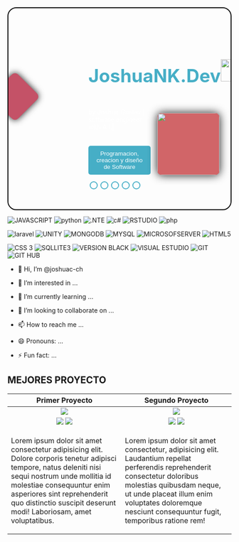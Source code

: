 <!--![VdeosinttuloHechoconClipchamp2-ezgif com-video-to-gif-converter](https://github.com/joshuac-ch/joshuac-ch/assets/132742651/586d5227-9e47-4689-927e-23018e77a342)


|JavaScript|   BUSCARJava   |  Python  |    C#    |    R     |   PHP    | LARAVEL  |   .NET   |  Unity  |  
|----------|----------|----------|----------|----------|----------|----------|----------|---------|
| MONGODB  |  Mysql   |SQLSERVER | BUSTCAR  COBOL  |    HTML  |    CSS   | SQLITE3|BUSCAR   STARUML | BOOSTRAP|
|     VISUAL STUDIO   | VISUAL STUDIO CODE  |    GIT   |   GITHUB |
-->
<style>
       .conteiner{
            cursor: pointer;
            border-radius: 20px;
            position: relative;
            border:2px solid black;
            padding: 30px 180px;
            
            /*background-color:#645769;
            */
            background-image: url("7efec9e60005409a87e18daae554a6c3.gif");
            background-repeat: no-repeat;
            background-size: cover;
            
            
            overflow: hidden;
            .titulo{
                margin-top: 40px;
                font-size: 1.7rem;
                display: flex;
                align-items: center;
                color:#46AEC6;
                & img{
                    width: 50px;
                }
            }
        
        .hoja{
            position: absolute;
            background-color:#C45267;
            padding: 40px;
            rotate: 45deg;
            top: 35%;
            left:-5%;
            box-shadow: 0px 0px 15px;
            border-radius: 10px;
        }
        .hoja2{
            position: absolute;
            background-color:#d16568;
            padding: 70px;
            rotate: -45deg;
            top: -15%;
            left:-10%;
            box-shadow: 0px 0px 10px;
            border-radius: 10px;
        }.hoja3{
           
            position: absolute;
            background-color:#d16568;
            
            
            top: 52%;
            right: 5%;
            box-shadow: 0px 0px 20px;
            border-radius: 10px;
            & img{
                width: 140px;
                border-radius: 10px;
                
            }
        }
        .hoja4{
           
           position: absolute;
           background-color:#C45267;
           padding:60px;           
           top: -15%;
           rotate: 45deg;
           right: 10%;
           box-shadow: 0px 0px 20px;
           border-radius: 10px;
        }
        .hoja5{
           
           position: absolute;
           background-color:#d16568;
           padding:60px;           
           top: -20%;
           rotate: 68deg;
           right: -4%;
           box-shadow: 0px 0px 20px;
           border-radius: 10px;
        }
        .programacion{
            background-color:#46AEC6;
            border-radius: 5px;
            margin-top: 20px;
            border: 0;
            padding:10px 15px ;
            color: white;
        }.contenido{
            color: white;
        }.btn{
            display: flex;
            align-items: center;
            justify-content: flex-start;
            color: white;
           
            font-size: 20px;
            .b{
                margin: 15px 3px;
                padding: 7px;
                border-radius: 50px;
                border: 2px solid #46AEC6;               
            }
        
        }
    }
    </style>
 <div class="conteiner">
        <div class="titulo">    
        <h2>JoshuaNK.Dev</h2>
            <img src="MARIPOSA_NINO-removebg-preview.png" alt="">
        </div>        
        <div class="contenido">
            <p>by Joshua Gustav | software engineer with A.I.|</p>
            <button class="programacion">Programacion, creacion y diseño de Software</button>
        </div>
        <div class="btn">
            <div class="b"><i class='bx bxl-linkedin'></i></div>
            <div class="b"><i class='bx bxl-github'></i></div>
            <div class="b"><i class='bx bxl-discord-alt'></i></div>
            <div class="b"><i class='bx bxl-instagram'></i></div>
            <div class="b"><i class='bx bxl-twitter'></i></div>           
        </div>
        <!--<div class="hoja2"></div>-->
        <div class="hoja"></div>
        <div class="hoja3">
         <img src="qrcode_116303383_00c5847f5e5ac6362305310734e239b2 (1).png" alt="">
        </div> 
        <!--<div class="hoja5"></div>
        <div class="hoja4"></div>-->          
    </div>

    
![JAVASCRIPT](https://img.shields.io/badge/-JAVASCRIPT-%23F7DF1E?logo=javascript&logoColor=%23F7DF1E&labelColor=black&color=%23F7DF1E)
![python](https://img.shields.io/badge/-Python-%23512BD4?logo=python&logoColor=%233776AB&logoSize=20&labelColor=white&color=%233776AB)
![.NTE](https://img.shields.io/badge/-FRAMEWORK-%23512BD4?logo=dotnet&logoColor=%23512BD4&logoSize=20&labelColor=white&color=%23512BD4)
![c#](https://img.shields.io/badge/-C%20sharp%20-%23512BD4?logo=csharp&logoColor=%23512BD4&logoSize=20&labelColor=white&color=%23512BD4)
![RSTUDIO](https://img.shields.io/badge/-R%20Studio-%23512BD4?logo=r&logoColor=%23276DC3&logoSize=20&labelColor=white&color=%23276DC3)
![php](https://img.shields.io/badge/-PHP-%23512BD4?logo=php&logoColor=%23777BB4&logoSize=20&labelColor=white&color=%23777BB4)

![laravel](https://img.shields.io/badge/-Laravel-%23512BD4?logo=laravel&logoColor=%23FF2D20&logoSize=20&labelColor=white&color=%23FF2D20)
![UNITY](https://img.shields.io/badge/-Unity-%23512BD4?logo=unity&logoColor=%23FFFFFF&logoSize=20&labelColor=black&color=white)
![MONGODB](https://img.shields.io/badge/-MongoDB-%23512BD4?logo=mongodb&logoColor=%2347A248&logoSize=20&labelColor=white&color=%2347A248)
![MYSQL](https://img.shields.io/badge/-MySQL-%23512BD4?logo=mysql&logoColor=%234479A1&logoSize=20&labelColor=white&color=%234479A1)
![MICROSOFSERVER](https://img.shields.io/badge/-Microsoft%20SQL%20Server-%23512BD4?logo=microsoftsqlserver&logoColor=%23CC2927&logoSize=20&labelColor=white&color=%23CC2927)
![HTML5](https://img.shields.io/badge/-HTML%205-%23512BD4?logo=html5&logoColor=%23E34F26&logoSize=20&labelColor=white&color=%23E34F26)

![CSS 3](https://img.shields.io/badge/-CSS-%23512BD4?logo=css3&logoColor=%231572B6&logoSize=20&labelColor=white&color=%231572B6)
![SQLLITE3](https://img.shields.io/badge/-SQLite3-%23512BD4?logo=sqlite&logoColor=%23003B57&logoSize=20&labelColor=white&color=%23003B57)
![VERSION BLACK](https://img.shields.io/badge/-visual%20studio%20Code-%23512BD4?logo=visualstudiocode&logoColor=%23007ACC&logoSize=20&labelColor=black&color=%23007ACC)
![VISUAL ESTUDIO](https://img.shields.io/badge/-Visual%20Studio-%23512BD4?logo=visualstudio&logoColor=%235C2D91&logoSize=20&labelColor=black&color=%235C2D91)
![GIT](https://img.shields.io/badge/-Git-%23512BD4?logo=git&logoColor=%23F05032&logoSize=20&labelColor=white&color=%23F05032)
![GIT HUB](https://img.shields.io/badge/-GitHub-%23512BD4?logo=github&logoColor=%23181717&logoSize=20&labelColor=white&color=%23181717)


- 👋 Hi, I’m @joshuac-ch
- 👀 I’m interested in ...


- 🌱 I’m currently learning ...
- 💞️ I’m looking to collaborate on ...
- 📫 How to reach me ...
- 😄 Pronouns: ...




- ⚡ Fun fact: ...


MEJORES PROYECTO
----------------

<table>
        <thead>
        <th>Primer Proyecto</th>
        <th>Segundo Proyecto</th>      
        </thead>
        <tbody>
                <tr align="center">
           <td>
           <img src="https://i.pinimg.com/564x/df/b9/ea/dfb9eaee5de43642134e5a37644ba438.jpg">  
           </td>
           <td>
           <img src="https://i.pinimg.com/564x/df/b9/ea/dfb9eaee5de43642134e5a37644ba438.jpg">  
           </td>
         </tr>
          <tr>
            <td align="center">
              <img src="https://img.shields.io/badge/-Codigo%20-%23512BD4?logo=github&logoColor=%23181717&logoSize=20&labelColor=white&color=%23181717">
              <img src="https://img.shields.io/badge/-Muestra%20-%23512BD4?logo=github&logoColor=%23181717&logoSize=20&labelColor=white&color=%23181717">
            </td>
            <td align="center">
                <img src="https://img.shields.io/badge/-Codigo%20-%23512BD4?logo=github&logoColor=%23181717&logoSize=20&labelColor=white&color=%23181717">
                <img src="https://img.shields.io/badge/-Muestra%20-%23512BD4?logo=github&logoColor=%23181717&logoSize=20&labelColor=white&color=%23181717">
           </td>
          </tr>
            <tr>
            <td>
                <p>Lorem ipsum dolor sit amet consectetur adipisicing elit. Dolore corporis tenetur adipisci tempore, natus deleniti nisi sequi nostrum unde mollitia id molestiae consequuntur enim asperiores sint reprehenderit quo distinctio suscipit deserunt modi! Laboriosam, amet voluptatibus.</p>
            </td>
            <td>
                <p>Lorem ipsum dolor sit amet consectetur, adipisicing elit. Laudantium repellat perferendis reprehenderit consectetur doloribus molestias quibusdam neque, ut unde placeat illum enim voluptates doloremque nesciunt consequuntur fugit, temporibus ratione rem!</p>
            </td>
           </tr>
        </tbody>
</table>



<!---
joshuac-ch/joshuac-ch is a ✨ special ✨ repository because its `README.md` (this file) appears on your GitHub profile.
You can click the Preview link to take a look at your changes.
--->
